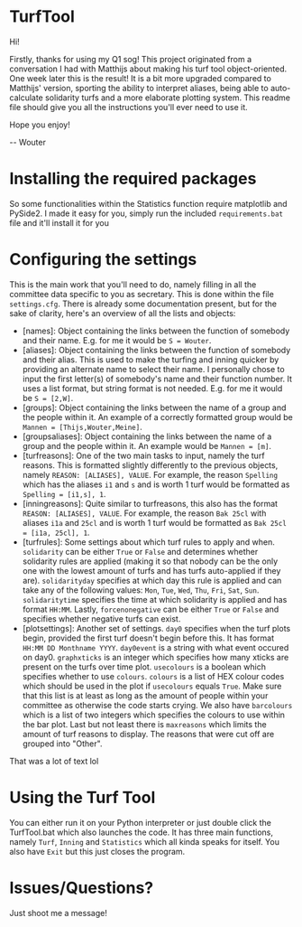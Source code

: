 # TurfTool 
Hi!

Firstly, thanks for using my Q1 sog! This project originated from a conversation I had with Matthijs about making his turf tool object-oriented. One week later this is the result! It is a bit more upgraded compared to Matthijs' version, sporting the ability to interpret aliases, being able to auto-calculate solidarity turfs and a more elaborate plotting system. This readme file should give you all the instructions you'll ever need to use it.

Hope you enjoy!

-- Wouter

# Installing the required packages
So some functionalities within the Statistics function require matplotlib and PySide2. I made it easy for you, simply run the included ```requirements.bat``` file and it'll install it for you

# Configuring the settings
This is the main work that you'll need to do, namely filling in all the committee data specific to you as secretary. This is done within the file ```settings.cfg```. There is already some documentation present, but for the sake of clarity, here's an overview of all the lists and objects:

- [names]: Object containing the links between the function of somebody and their name. E.g. for me it would be ```S = Wouter```.
- [aliases]: Object containing the links between the function of somebody and their alias. This is used to make the turfing and inning quicker by providing an alternate name to select their name. I personally chose to input the first letter(s) of somebody's name and their function number. It uses a list format, but string format is not needed. E.g. for me it would be ```S = [2,W]```.
- [groups]: Object containing the links between the name of a group and the people within it. An example of a correctly formatted group would be ```Mannen = [Thijs,Wouter,Meine]```.
- [groupsaliases]: Object containing the links between the name of a group and the people within it. An example would be ```Mannen = [m]```.
- [turfreasons]: One of the two main tasks to input, namely the turf reasons. This is formatted slightly differently to the previous objects, namely ```REASON: [ALIASES], VALUE```. For example, the reason ```Spelling``` which has the aliases ```i1``` and ```s``` and is worth 1 turf would be formatted as ```Spelling = [i1,s], 1```.
- [inningreasons]: Quite similar to turfreasons, this also has the format ```REASON: [ALIASES], VALUE```. For example, the reason ```Bak 25cl``` with aliases ```i1a``` and ```25cl``` and is worth 1 turf would be formatted as ```Bak 25cl = [i1a, 25cl], 1```.
- [turfrules]: Some settings about which turf rules to apply and when. ```solidarity``` can be either ```True``` or ```False``` and determines whether solidarity rules are applied (making it so that nobody can be the only one with the lowest amount of turfs and has turfs auto-applied if they are). ```solidarityday``` specifies at which day this rule is applied and can take any of the following values: ```Mon```, ```Tue```, ```Wed```, ```Thu```, ```Fri```, ```Sat```, ```Sun```. ```solidaritytime``` specifies the time at which solidarity is applied and has format ```HH:MM```. Lastly, ```forcenonegative``` can be either ```True``` or ```False``` and specifies whether negative turfs can exist.
- [plotsettings]: Another set of settings. ```day0``` specifies when the turf plots begin, provided the first turf doesn't begin before this. It has format ```HH:MM DD Monthname YYYY```. ```day0event``` is a string with what event occured on day0. ```graphxticks``` is an integer which specifies how many xticks are present on the turfs over time plot. ```usecolours``` is a boolean which specifies whether to use ```colours```. ```colours``` is a list of HEX colour codes which should be used in the plot if ```usecolours``` equals ```True```. Make sure that this list is at least as long as the amount of people within your committee as otherwise the code starts crying. We also have ```barcolours``` which is a list of two integers which specifies the colours to use within the bar plot. Last but not least there is ```maxreasons``` which limits the amount of turf reasons to display. The reasons that were cut off are grouped into "Other".

That was a lot of text lol

# Using the Turf Tool
You can either run it on your Python interpreter or just double click the TurfTool.bat which also launches the code. It has three main functions, namely ```Turf```, ```Inning``` and ```Statistics``` which all kinda speaks for itself. You also have ```Exit``` but this just closes the program.

# Issues/Questions?
Just shoot me a message!